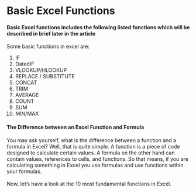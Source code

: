 # Basic Excel Functions
#### Basic Excel functions includes the following listed functions which will be described in brief later in the article 
  Some basic functions in excel are: <br>
  <ol>
  <li>IF</li>
  <li>DatedIF</li>
  <li>VLOOKUP/HLOOKUP</li>
  <li>REPLACE / SUBSTITUTE</li>
  <li>CONCAT</li>
  <li>TRIM</li>
  <li>AVERAGE</li>
  <li>COUNT</li>
  <li>SUM</li>
  <li>MIN/MAX</li>
  </ol>
  
#### The Difference between an Excel Function and Formula <br>

You may ask yourself, 
what is the difference between a function and a formula in Excel? Well, 
that is quite simple. A function is a piece of code designed to calculate
certain values. A formula on the other hand can contain values,
references to cells, and functions. So that means, 
if you are calculating something in Excel you use formulas
and use functions within your formulas.  
<br>
Now, let’s have a look at the 10 most fundamental functions in Excel.

